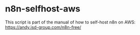 # n8n-selfhost-aws
This script is part of the manual of how to self-host n8n on AWS: https://andy.isd-group.com/n8n-free/
